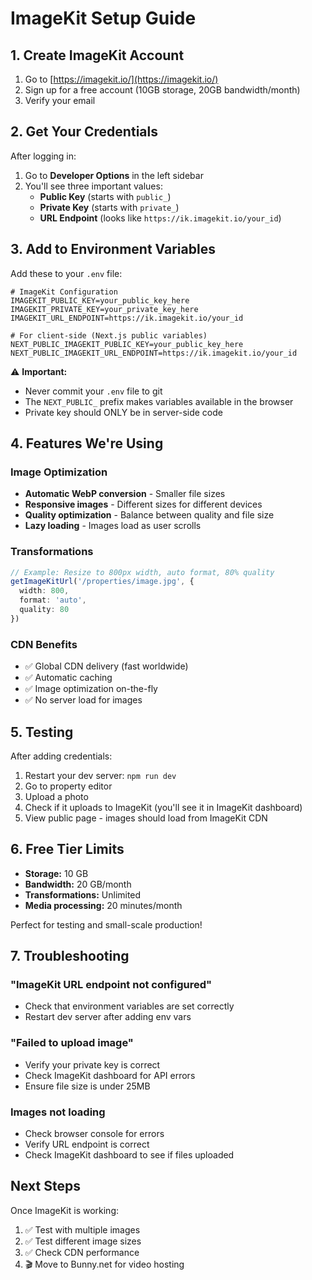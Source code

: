 # ImageKit Setup Guide

## 1. Create ImageKit Account

1. Go to [https://imagekit.io/](https://imagekit.io/)
2. Sign up for a free account (10GB storage, 20GB bandwidth/month)
3. Verify your email

## 2. Get Your Credentials

After logging in:

1. Go to **Developer Options** in the left sidebar
2. You'll see three important values:
   - **Public Key** (starts with `public_`)
   - **Private Key** (starts with `private_`)
   - **URL Endpoint** (looks like `https://ik.imagekit.io/your_id`)

## 3. Add to Environment Variables

Add these to your `.env` file:

```env
# ImageKit Configuration
IMAGEKIT_PUBLIC_KEY=your_public_key_here
IMAGEKIT_PRIVATE_KEY=your_private_key_here
IMAGEKIT_URL_ENDPOINT=https://ik.imagekit.io/your_id

# For client-side (Next.js public variables)
NEXT_PUBLIC_IMAGEKIT_PUBLIC_KEY=your_public_key_here
NEXT_PUBLIC_IMAGEKIT_URL_ENDPOINT=https://ik.imagekit.io/your_id
```

⚠️ **Important:** 
- Never commit your `.env` file to git
- The `NEXT_PUBLIC_` prefix makes variables available in the browser
- Private key should ONLY be in server-side code

## 4. Features We're Using

### Image Optimization
- **Automatic WebP conversion** - Smaller file sizes
- **Responsive images** - Different sizes for different devices
- **Quality optimization** - Balance between quality and file size
- **Lazy loading** - Images load as user scrolls

### Transformations
```typescript
// Example: Resize to 800px width, auto format, 80% quality
getImageKitUrl('/properties/image.jpg', {
  width: 800,
  format: 'auto',
  quality: 80
})
```

### CDN Benefits
- ✅ Global CDN delivery (fast worldwide)
- ✅ Automatic caching
- ✅ Image optimization on-the-fly
- ✅ No server load for images

## 5. Testing

After adding credentials:

1. Restart your dev server: `npm run dev`
2. Go to property editor
3. Upload a photo
4. Check if it uploads to ImageKit (you'll see it in ImageKit dashboard)
5. View public page - images should load from ImageKit CDN

## 6. Free Tier Limits

- **Storage:** 10 GB
- **Bandwidth:** 20 GB/month
- **Transformations:** Unlimited
- **Media processing:** 20 minutes/month

Perfect for testing and small-scale production!

## 7. Troubleshooting

### "ImageKit URL endpoint not configured"
- Check that environment variables are set correctly
- Restart dev server after adding env vars

### "Failed to upload image"
- Verify your private key is correct
- Check ImageKit dashboard for API errors
- Ensure file size is under 25MB

### Images not loading
- Check browser console for errors
- Verify URL endpoint is correct
- Check ImageKit dashboard to see if files uploaded

## Next Steps

Once ImageKit is working:
1. ✅ Test with multiple images
2. ✅ Test different image sizes
3. ✅ Check CDN performance
4. 🎬 Move to Bunny.net for video hosting

